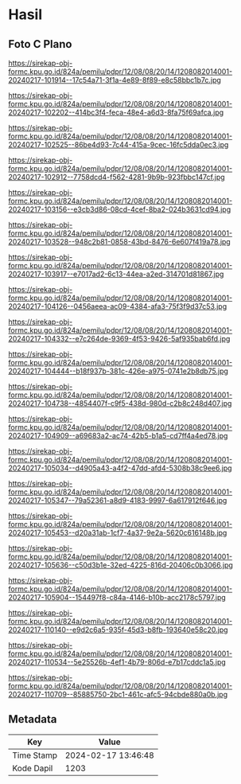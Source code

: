 # Hasil

## Foto C Plano

https://sirekap-obj-formc.kpu.go.id/824a/pemilu/pdpr/12/08/08/20/14/1208082014001-20240217-101914--17c54a71-3f1a-4e89-8f89-e8c58bbc1b7c.jpg

https://sirekap-obj-formc.kpu.go.id/824a/pemilu/pdpr/12/08/08/20/14/1208082014001-20240217-102202--414bc3f4-feca-48e4-a6d3-8fa75f69afca.jpg

https://sirekap-obj-formc.kpu.go.id/824a/pemilu/pdpr/12/08/08/20/14/1208082014001-20240217-102525--86be4d93-7c44-415a-9cec-16fc5dda0ec3.jpg

https://sirekap-obj-formc.kpu.go.id/824a/pemilu/pdpr/12/08/08/20/14/1208082014001-20240217-102912--7758dcd4-f562-4281-9b9b-923fbbc147cf.jpg

https://sirekap-obj-formc.kpu.go.id/824a/pemilu/pdpr/12/08/08/20/14/1208082014001-20240217-103156--e3cb3d86-08cd-4cef-8ba2-024b3631cd94.jpg

https://sirekap-obj-formc.kpu.go.id/824a/pemilu/pdpr/12/08/08/20/14/1208082014001-20240217-103528--948c2b81-0858-43bd-8476-6e607f419a78.jpg

https://sirekap-obj-formc.kpu.go.id/824a/pemilu/pdpr/12/08/08/20/14/1208082014001-20240217-103917--e7017ad2-6c13-44ea-a2ed-314701d81867.jpg

https://sirekap-obj-formc.kpu.go.id/824a/pemilu/pdpr/12/08/08/20/14/1208082014001-20240217-104126--0456aeea-ac09-4384-afa3-75f3f9d37c53.jpg

https://sirekap-obj-formc.kpu.go.id/824a/pemilu/pdpr/12/08/08/20/14/1208082014001-20240217-104332--e7c264de-9369-4f53-9426-5af935bab6fd.jpg

https://sirekap-obj-formc.kpu.go.id/824a/pemilu/pdpr/12/08/08/20/14/1208082014001-20240217-104444--b18f937b-381c-426e-a975-0741e2b8db75.jpg

https://sirekap-obj-formc.kpu.go.id/824a/pemilu/pdpr/12/08/08/20/14/1208082014001-20240217-104738--4854407f-c9f5-438d-980d-c2b8c248d407.jpg

https://sirekap-obj-formc.kpu.go.id/824a/pemilu/pdpr/12/08/08/20/14/1208082014001-20240217-104909--a69683a2-ac74-42b5-b1a5-cd7ff4a4ed78.jpg

https://sirekap-obj-formc.kpu.go.id/824a/pemilu/pdpr/12/08/08/20/14/1208082014001-20240217-105034--d4905a43-a4f2-47dd-afd4-5308b38c9ee6.jpg

https://sirekap-obj-formc.kpu.go.id/824a/pemilu/pdpr/12/08/08/20/14/1208082014001-20240217-105347--79a52361-a8d9-4183-9997-6a617912f646.jpg

https://sirekap-obj-formc.kpu.go.id/824a/pemilu/pdpr/12/08/08/20/14/1208082014001-20240217-105453--d20a31ab-1cf7-4a37-9e2a-5620c616148b.jpg

https://sirekap-obj-formc.kpu.go.id/824a/pemilu/pdpr/12/08/08/20/14/1208082014001-20240217-105636--c50d3b1e-32ed-4225-816d-20406c0b3066.jpg

https://sirekap-obj-formc.kpu.go.id/824a/pemilu/pdpr/12/08/08/20/14/1208082014001-20240217-105904--154497f8-c84a-4146-b10b-acc2178c5797.jpg

https://sirekap-obj-formc.kpu.go.id/824a/pemilu/pdpr/12/08/08/20/14/1208082014001-20240217-110140--e9d2c6a5-935f-45d3-b8fb-193640e58c20.jpg

https://sirekap-obj-formc.kpu.go.id/824a/pemilu/pdpr/12/08/08/20/14/1208082014001-20240217-110534--5e25526b-4ef1-4b79-806d-e7b17cddc1a5.jpg

https://sirekap-obj-formc.kpu.go.id/824a/pemilu/pdpr/12/08/08/20/14/1208082014001-20240217-110709--85885750-2bc1-461c-afc5-94cbde880a0b.jpg


## Metadata

| Key        | Value               |
| ---------- | ------------------- |
| Time Stamp | 2024-02-17 13:46:48 |
| Kode Dapil | 1203                |



